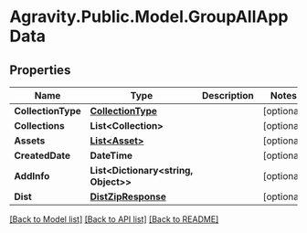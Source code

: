 # Agravity.Public.Model.GroupAllAppData

## Properties

Name | Type | Description | Notes
------------ | ------------- | ------------- | -------------
**CollectionType** | [**CollectionType**](CollectionType.md) |  | [optional] 
**Collections** | **List&lt;Collection&gt;** |  | [optional] 
**Assets** | [**List&lt;Asset&gt;**](Asset.md) |  | [optional] 
**CreatedDate** | **DateTime** |  | [optional] 
**AddInfo** | **List&lt;Dictionary&lt;string, Object&gt;&gt;** |  | [optional] 
**Dist** | [**DistZipResponse**](DistZipResponse.md) |  | [optional] 

[[Back to Model list]](../README.md#documentation-for-models) [[Back to API list]](../README.md#documentation-for-api-endpoints) [[Back to README]](../README.md)

